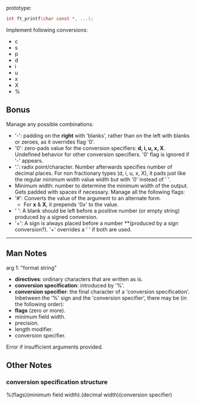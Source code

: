 prototype:
```c
int ft_printf(char const *, ...);
```

Implement following conversions:
- c
- s
- p
- d
- i
- u
- x
- X
- %

## Bonus
Manage any possible combinations:
- '-': padding on the **right** with 'blanks', rather than on the left with blanks or zeroes, as it overrides flag '0'.
- '0': zero-pads value for the conversion specifiers: **d, i, u, x, X**. Undefined behavior for other conversion specifiers. '0' flag is ignored if '-' appears.
- '.': radix point/character. Number afterwards specifies number of decimal places. For non fractionary types (d, i, u, x, X), it pads just like the regular minimum width value width but with '0' instead of ' '.
- Minimum width: number to determine the minimum width of the output. Gets padded with spaces if necessary.
Manage all the following flags:
- '\#': Converts the value of the argument to an alternate form.
	- For **x** & **X**, it prepends '0x' to the value.
- ' ': A blank should be left before a positive number (or empty string) produced by a signed conversion.
- '+': A sign is always placed before a number **(produced by a sign conversion?). '+' overrides a ' ' if both are used.
---

## Man Notes
arg 1: "format string"

- **directives**: ordinary characters that are written as is.
- **conversion specification**: introduced by '%'.
- **conversion specifier**: the final character of a 'conversion specification'.
Inbetween the '%' sign and the 'conversion specifier', there may be (in the following order):
- **flags** (zero or more).
- minimum field width.
- precision.
- length modifier.
- conversion specifier.

Error if insufficient arguments provided.

## Other Notes

### conversion specification structure
%(flags)(minimum field width).(decimal width)(conversion specifier)